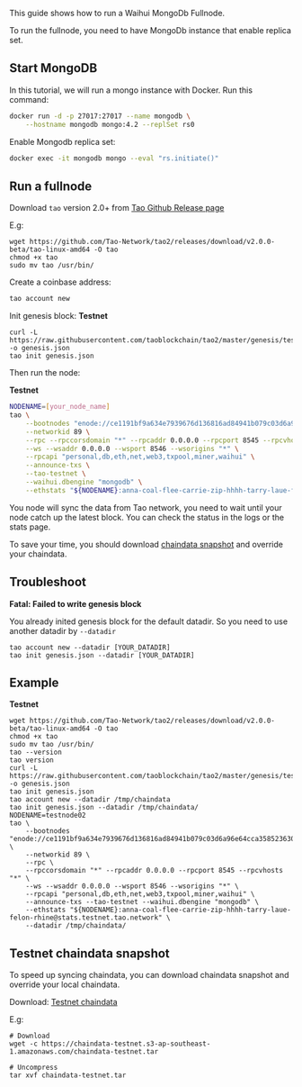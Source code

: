 This guide shows how to run a Waihui MongoDb Fullnode.

To run the fullnode, you need to have MongoDb instance that enable replica set.

## Start MongoDB
In this tutorial, we will run a mongo instance with Docker. Run this command:
```bash
docker run -d -p 27017:27017 --name mongodb \
    --hostname mongodb mongo:4.2 --replSet rs0
```

Enable Mongodb replica set:

```bash
docker exec -it mongodb mongo --eval "rs.initiate()"
```


## Run a fullnode

Download `tao` version 2.0+ from [Tao Github Release page](https://github.com/Tao-Network/tao2/releases)

E.g:
```
wget https://github.com/Tao-Network/tao2/releases/download/v2.0.0-beta/tao-linux-amd64 -O tao
chmod +x tao
sudo mv tao /usr/bin/
```

Create a coinbase address:
```bash
tao account new
```

Init genesis block:
**Testnet**
```
curl -L https://raw.githubusercontent.com/taoblockchain/tao2/master/genesis/testnet.json -o genesis.json
tao init genesis.json
```

Then run the node:

**Testnet**
```bash
NODENAME=[your_node_name]
tao \
    --bootnodes "enode://ce1191bf9a634e7939676d136816ad84941b079c03d6a96e64cca35852363012169055c6879c644e821dc236a01d0499a1b7ff39e9518dbc00da87c7f1898604@13.251.101.216:30301,enode://cf2d05f71f143d85dce45dae6f74fae0ba56fc5ea1d1c548a095e29a5becb3a1fb93eb33e7b1dec43946dcfe608fd1495a02740af710bc615b90ad60fcc04d14@13.250.94.232:30301" \
    --networkid 89 \
    --rpc --rpccorsdomain "*" --rpcaddr 0.0.0.0 --rpcport 8545 --rpcvhosts "*" \
    --ws --wsaddr 0.0.0.0 --wsport 8546 --wsorigins "*" \
    --rpcapi "personal,db,eth,net,web3,txpool,miner,waihui" \
    --announce-txs \
    --tao-testnet \
    --waihui.dbengine "mongodb" \
    --ethstats "${NODENAME}:anna-coal-flee-carrie-zip-hhhh-tarry-laue-felon-rhine@stats.testnet.tao.network"

```

You node will sync the data from Tao network, you need to wait until your node catch up the latest block. You can check the status in the logs or the stats page.

To save your time, you should download [chaindata snapshot](#testnet-chaindata-snapshot) and override your chaindata.

## Troubleshoot
**Fatal: Failed to write genesis block**

You already inited genesis block for the default datadir. So you need to use another datadir by `--datadir`
```
tao account new --datadir [YOUR_DATADIR]
tao init genesis.json --datadir [YOUR_DATADIR]
```

## Example
**Testnet**
```
wget https://github.com/Tao-Network/tao2/releases/download/v2.0.0-beta/tao-linux-amd64 -O tao
chmod +x tao
sudo mv tao /usr/bin/
tao --version
tao version
curl -L https://raw.githubusercontent.com/taoblockchain/tao2/master/genesis/testnet.json -o genesis.json
tao init genesis.json 
tao account new --datadir /tmp/chaindata
tao init genesis.json --datadir /tmp/chaindata/
NODENAME=testnode02
tao \
    --bootnodes "enode://ce1191bf9a634e7939676d136816ad84941b079c03d6a96e64cca35852363012169055c6879c644e821dc236a01d0499a1b7ff39e9518dbc00da87c7f1898604@13.251.101.216:30301,enode://cf2d05f71f143d85dce45dae6f74fae0ba56fc5ea1d1c548a095e29a5becb3a1fb93eb33e7b1dec43946dcfe608fd1495a02740af710bc615b90ad60fcc04d14@13.250.94.232:30301" \
    --networkid 89 \
    --rpc \
    --rpccorsdomain "*" --rpcaddr 0.0.0.0 --rpcport 8545 --rpcvhosts "*" \
    --ws --wsaddr 0.0.0.0 --wsport 8546 --wsorigins "*" \
    --rpcapi "personal,db,eth,net,web3,txpool,miner,waihui" \
    --announce-txs --tao-testnet --waihui.dbengine "mongodb" \
    --ethstats "${NODENAME}:anna-coal-flee-carrie-zip-hhhh-tarry-laue-felon-rhine@stats.testnet.tao.network" \
    --datadir /tmp/chaindata/

```

## Testnet chaindata snapshot
To speed up syncing chaindata, you can download chaindata snapshot and override your local chaindata.

Download: [Testnet chaindata](https://chaindata-testnet.s3-ap-southeast-1.amazonaws.com/chaindata-testnet.tar)

E.g:
```
# Download
wget -c https://chaindata-testnet.s3-ap-southeast-1.amazonaws.com/chaindata-testnet.tar

# Uncompress
tar xvf chaindata-testnet.tar
```
